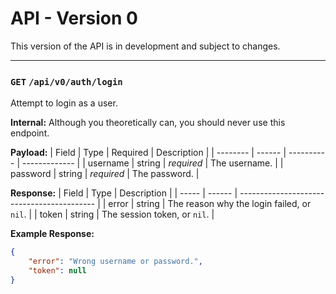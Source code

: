# API - Version 0
This version of the API is in development and subject to changes.


---


### `GET` `/api/v0/auth/login`
Attempt to login as a user.


**Internal:**
Although you theoretically can, you should never use this endpoint.


**Payload:**
| Field    | Type   | Required   | Description   |
| -------- | ------ | ---------- | ------------- |
| username | string | _required_ | The username. |
| password | string | _required_ | The password. |


**Response:**
| Field | Type   | Description                                |
| ----- | ------ | ------------------------------------------ |
| error | string | The reason why the login failed, or `nil`. |
| token | string | The session token, or `nil`.               |


**Example Response:**
```json
{
	"error": "Wrong username or password.",
	"token": null
}
```
